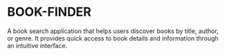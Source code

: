 # BOOK-FINDER
A book search application that helps users discover books by title, author, or genre. It provides quick access to book details and information through an intuitive interface.
